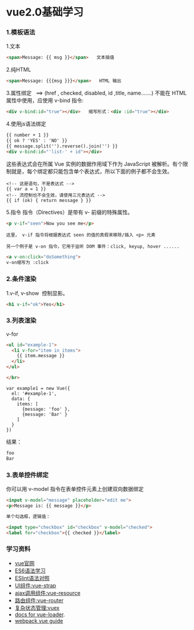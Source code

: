 # vue2.0基础学习


### 1.模板语法
1.文本

```html
<span>Message: {{ msg }}</span>   文本插值
```
2.纯HTML
```html
<span>Message: {{{msg }}}</span>   HTML 输出
```
3.属性绑定   ==>  (href , checked, disabled, id ,title, name.......)
不能在 HTML 属性中使用，应使用 v-bind 指令:
```html
<div v-bind:id="true"></div>   缩写形式：<div :id="true"></div>
```
4.使用js语法绑定
```html
{{ number + 1 }}
{{ ok ? 'YES' : 'NO' }}
{{ message.split('').reverse().join('') }}
<div v-bind:id="'list-' + id"></div>
```
这些表达式会在所属 Vue 实例的数据作用域下作为 JavaScript 被解析。有个限制就是，每个绑定都只能包含单个表达式，所以下面的例子都不会生效。
```
<!-- 这是语句，不是表达式 -->
{{ var a = 1 }}
<!-- 流控制也不会生效，请使用三元表达式 -->
{{ if (ok) { return message } }}
``` 
5.指令
指令（Directives）是带有 v- 前缀的特殊属性。

```html
<p v-if="seen">Now you see me</p>
```
```
这里， v-if 指令将根据表达式 seen 的值的真假来移除/插入 <p> 元素
```
```
另一个例子是 v-on 指令，它用于监听 DOM 事件：click, keyup, hover ......
```
```html
<a v-on:click="doSomething">   
v-on缩写为 :click
```
### 2.条件渲染
1.v-if,  v-show  控制显影。
```html
<h1 v-if="ok">Yes</h1>
```
### 3.列表渲染
v-for
```html
<ul id="example-1">
  <li v-for="item in items">
    {{ item.message }}
  </li>
</ul>

</br>
```
```
var example1 = new Vue({
  el: '#example-1',
  data: {
    items: [
      {message: 'foo' },
      {message: 'Bar' }
    ]
  }
})
```
结果：
``` markdown
foo
Bar
```

### 3.表单控件绑定
你可以用 v-model 指令在表单控件元素上创建双向数据绑定
```html
<input v-model="message" placeholder="edit me">
<p>Message is: {{ message }}</p>

单个勾选框，逻辑值：

<input type="checkbox" id="checkbox" v-model="checked">
<label for="checkbox">{{ checked }}</label>
```










### 学习资料
- [vue官网](http://cn.vuejs.org)
- [ES6语法学习](http://es6.ruanyifeng.com/)
- [ESlint语法对照](http://www.tuicool.com/articles/rIFBfey)
- [UI组件:vue-strap](http://yuche.github.io/vue-strap/)
- [ajax调用组件:vue-resource](http://github.com)
- [路由组件:vue-router](http://github.com)
- [复杂状态管理:vuex](http://github.com)
- [docs for vue-loader](http://vuejs.github.io/vue-loader).
- [webpack vue guide](http://vuejs-templates.github.io/webpack/)
